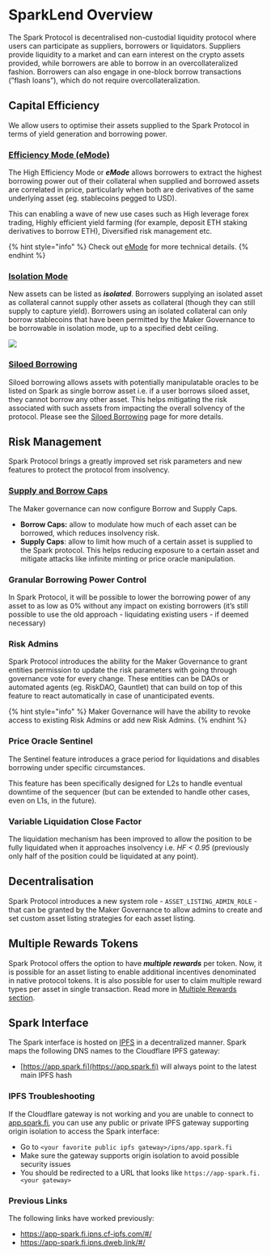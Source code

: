 # SparkLend Overview

The Spark Protocol is decentralised non-custodial liquidity protocol where users can participate as suppliers, borrowers or liquidators. Suppliers provide liquidity to a market and can earn interest on the crypto assets provided, while borrowers are able to borrow in an overcollateralized fashion. Borrowers can also engage in one-block borrow transactions (”flash loans”), which do not require overcollateralization.

## Capital Efficiency

We allow users to optimise their assets supplied to the Spark Protocol in terms of yield generation and borrowing power.

### [Efficiency Mode (eMode)](sparklend/features/efficiency-mode-emode.md)

The High Efficiency Mode or _**eMode**_ allows borrowers to extract the highest borrowing power out of their collateral when supplied and borrowed assets are correlated in price, particularly when both are derivatives of the same underlying asset (eg. stablecoins pegged to USD).

This can enabling a wave of new use cases such as High leverage forex trading, Highly efficient yield farming (for example, deposit ETH staking derivatives to borrow ETH), Diversified risk management etc.

{% hint style="info" %}
Check out [eMode](sparklend/features/efficiency-mode-emode.md) for more technical details.
{% endhint %}

### [Isolation Mode](sparklend/features/isolation-mode.md)

New assets can be listed as _**isolated**_. Borrowers supplying an isolated asset as collateral cannot supply other assets as collateral (though they can still supply to capture yield). Borrowers using an isolated collateral can only borrow stablecoins that have been permitted by the Maker Governance to be borrowable in isolation mode, up to a specified debt ceiling.

![](.gitbook/assets/image%20\(5\).png)

### [Siloed Borrowing](sparklend/features/siloed-borrowing.md)

Siloed borrowing allows assets with potentially manipulatable oracles to be listed on Spark as single borrow asset i.e. if a user borrows siloed asset, they cannot borrow any other asset. This helps mitigating the risk associated with such assets from impacting the overall solvency of the protocol. Please see the [Siloed Borrowing](sparklend/features/siloed-borrowing.md) page for more details.

## Risk Management

Spark Protocol brings a greatly improved set risk parameters and new features to protect the protocol from insolvency.

### [Supply and Borrow Caps](sparklend/features/supply-borrow-caps.md)

The Maker governance can now configure Borrow and Supply Caps.

* **Borrow Caps:** allow to modulate how much of each asset can be borrowed, which reduces insolvency risk.
* **Supply Caps**: allow to limit how much of a certain asset is supplied to the Spark protocol. This helps reducing exposure to a certain asset and mitigate attacks like infinite minting or price oracle manipulation.

### Granular Borrowing Power Control

In Spark Protocol, it will be possible to lower the borrowing power of any asset to as low as 0% without any impact on existing borrowers (it’s still possible to use the old approach - liquidating existing users - if deemed necessary)

### Risk Admins

Spark Protocol introduces the ability for the Maker Governance to grant entities permission to update the risk parameters with going through governance vote for every change. These entities can be DAOs or automated agents (eg. RiskDAO, Gauntlet) that can build on top of this feature to react automatically in case of unanticipated events.

{% hint style="info" %}
Maker Governance will have the ability to revoke access to existing Risk Admins or add new Risk Admins.
{% endhint %}

### Price Oracle Sentinel

The Sentinel feature introduces a grace period for liquidations and disables borrowing under specific circumstances.

This feature has been specifically designed for L2s to handle eventual downtime of the sequencer (but can be extended to handle other cases, even on L1s, in the future).

### Variable Liquidation Close Factor

The liquidation mechanism has been improved to allow the position to be fully liquidated when it approaches insolvency i.e. _HF < 0.95_ (previously only half of the position could be liquidated at any point).

## Decentralisation

Spark Protocol introduces a new system role - `ASSET_LISTING_ADMIN_ROLE` - that can be granted by the Maker Governance to allow admins to create and set custom asset listing strategies for each asset listing.

## Multiple Rewards Tokens

Spark Protocol offers the option to have _**multiple rewards**_ per token. Now, it is possible for an asset listing to enable additional incentives denominated in native protocol tokens. It is also possible for user to claim multiple reward types per asset in single transaction. Read more in [Multiple Rewards section](sparklend/features/multiple-rewards-and-claim.md).

## Spark Interface

The Spark interface is hosted on [IPFS](https://ipfs.tech/) in a decentralized manner. Spark maps the following DNS names to the Cloudflare IPFS gateway:

* [https://app.spark.fi](https://app.spark.fi) will always point to the latest main IPFS hash

### IPFS Troubleshooting

If the Cloudflare gateway is not working and you are unable to connect to [app.spark.fi](https://app.spark.fi), you can use any public or private IPFS gateway supporting origin isolation to access the Spark interface:

* Go to `<your favorite public ipfs gateway>/ipns/app.spark.fi`
* Make sure the gateway supports origin isolation to avoid possible security issues
* You should be redirected to a URL that looks like `https://app-spark.fi.<your gateway>`

### Previous Links

The following links have worked previously:

* https://app-spark.fi.ipns.cf-ipfs.com/#/
* https://app-spark.fi.ipns.dweb.link/#/
